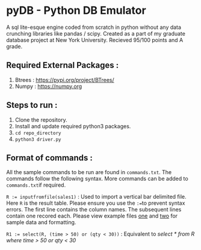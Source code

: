 # pyDB - Python DB Emulator

A sql lite-esque engine coded from scratch in python without any data crunching libraries like pandas / scipy. Created as a part of my graduate database project at New York University. Recieved 95/100 points and A grade.

## Required External Packages :
1. Btrees : https://pypi.org/project/BTrees/
2. Numpy : https://numpy.org

## Steps to run :
1. Clone the repository.
2. Install and update required python3 packages.
3. `cd repo_directory`
4. `python3 driver.py`
   
## Format of commands :

All the sample commands to be run are found in `commands.txt`. The commands follow the following syntax. More commands can be added to `commands.txt`if required. 

`R := inputfromfile(sales1)` : Used to import a vertical bar delimited file. Here `R` is the result table. Please ensure you use the `:=`to prevent syntax errors.  The first line contains the column names. The subsequent lines contain one recored each. Please view example files [one](sales1.txt) and [two](sales2.txt) for sample data and formatting.

`R1 := select(R, (time > 50) or (qty < 30))` : Equivalent to *select * from R where time > 50 or qty < 30*






